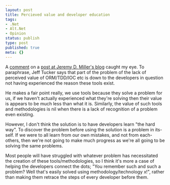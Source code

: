 ```yaml
---
layout: post
title: Percieved value and developer education
tags:
- .Net
- Alt.Net
- Opinion
status: publish
type: post
published: true
meta: {}
---
```

A <a href="http://codebetter.com/blogs/jeremy.miller/archive/2007/12/12/my-pick-for-altnetconf-quote-of-the-day.aspx#171928">comment</a> on a <a href="http://codebetter.com/blogs/jeremy.miller/archive/2007/12/12/my-pick-for-altnetconf-quote-of-the-day.aspx">post at Jeremy D. Miller's blog</a> caught my eye. To paraphrase, Jeff Tucker says that part of the problem of the lack of perceived value of ORM/TDD/IOC etc is down to the developers in question not having experienced the reason these tools exist.

He makes a fair point really, we use tools because they solve a problem for us, if we haven't actually experienced what they're solving then their value is appears to be much less than what it is. Similarly, the value of such tools and methodologies is nil when there is a lack of recognition of a problem even existing.

However, I don't think the solution is to have developers learn "the hard way". To discover the problem before using the solution is a problem in its-self. If we were to all learn from our own mistakes, and not from each-others, then we're not going to make much progress as we're all going to be solving the same problems.

Most people will have struggled with whatever problem has necessitated the creation of these tools/methodologies, so I think it's more a case of helping the developers connect the dots; "You remember such and such a problem? Well that's easily solved using methodology/technology x!", rather than making them retrace the steps of every developer before them.
